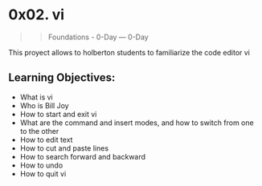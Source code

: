 # 0x02. vi
>> Foundations - 0-Day ― 0-Day

This proyect allows to holberton students to familiarize the code editor vi
## Learning Objectives:
-   What is vi
-   Who is Bill Joy
-   How to start and exit vi
-   What are the command and insert modes, and how to switch from one to the other
-   How to edit text
-   How to cut and paste lines
-   How to search forward and backward
-   How to undo
-   How to quit vi